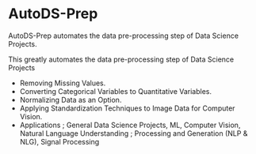 # AutoDS-Prep
AutoDS-Prep automates the data pre-processing step of Data Science Projects.



This greatly automates the data pre-processing step of Data Science Projects
- Removing Missing Values.
- Converting Categorical Variables to Quantitative Variables.
- Normalizing Data as an Option.
- Applying Standardization Techniques to Image Data for Computer Vision.
- Applications ; General Data Science Projects, ML, Computer Vision, Natural Language Understanding ;  Processing and Generation (NLP & NLG), Signal Processing 
